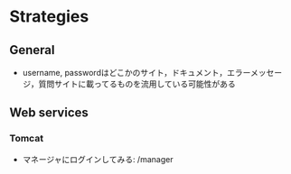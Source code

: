 # Strategies

## General
- username, passwordはどこかのサイト，ドキュメント，エラーメッセージ，質問サイトに載ってるものを流用している可能性がある

## Web services
### Tomcat
- マネージャにログインしてみる: /manager
